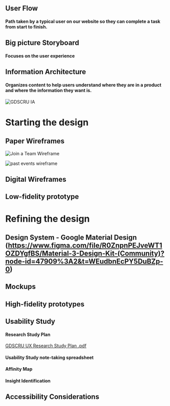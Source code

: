 ## User Flow
#### Path taken by a typical user on our website so they can complete a task from start to finish.





## Big picture Storyboard
#### Focuses on the user experience



## Information Architecture
#### Organizes content to help users understand where they are in a product and where the information they want is.
![GDSCRU IA](https://user-images.githubusercontent.com/99127888/223904119-3ecd983c-4828-4161-ac93-1085e7eadffe.png)



# Starting the design


## Paper Wireframes
![Join a Team Wireframe](https://user-images.githubusercontent.com/99127888/224467555-b8161d5e-e6d3-45db-abe3-7bf43877d8a5.jpeg)

![past events wireframe](https://user-images.githubusercontent.com/99127888/224467388-952d53cc-983d-4704-b3a5-ff79143fbe61.jpeg)







## Digital Wireframes





## Low-fidelity prototype








# Refining the design 
## Design System - Google Material Design (https://www.figma.com/file/R0ZnpnPEJveWT1OZDYgfBS/Material-3-Design-Kit-(Community)?node-id=47909%3A2&t=WEudbnEcPY5DuBZp-0)


## Mockups




## High-fidelity prototypes


## Usability Study
#### Research Study Plan

[GDSCRU UX Research Study Plan .pdf](https://github.com/TrizahNabwire/GDSCRU-Website-/files/10947634/GDSCRU.UX.Research.Study.Plan.pdf)

#### Usability Study note-taking spreadsheet


#### Affinity Map


#### Insight Identification




## Accessibility Considerations








